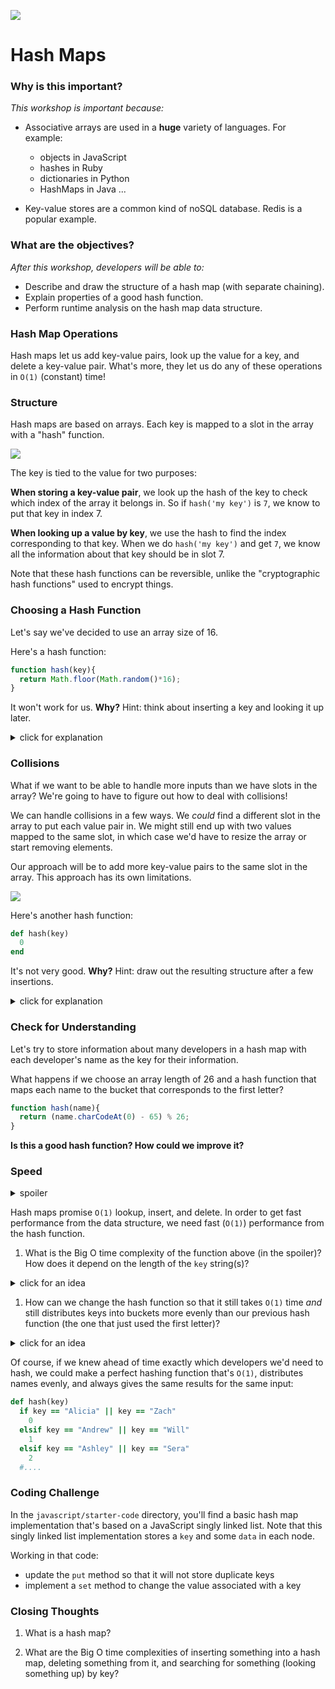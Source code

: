 <!--
Creator: WDI Team
Last edited by: Brianna
Location: SF
-->

![](https://ga-dash.s3.amazonaws.com/production/assets/logo-9f88ae6c9c3871690e33280fcf557f33.png)

# Hash Maps

### Why is this important?
<!-- framing the "why" in big-picture/real world examples -->
*This workshop is important because:*

- Associative arrays are used in a **huge** variety of languages. For example:  
   - objects in JavaScript  
   - hashes in Ruby  
   - dictionaries in Python  
   - HashMaps in Java ...

- Key-value stores are a common kind of noSQL database. Redis is a popular example.


### What are the objectives?
<!-- specific/measurable goal for students to achieve -->
*After this workshop, developers will be able to:*

- Describe and draw the structure of a hash map (with separate chaining).
- Explain properties of a good hash function.
- Perform runtime analysis on the hash map data structure.


### Hash Map Operations

Hash maps let us add key-value pairs, look up the value for a key, and delete a key-value pair.  What's more, they let us do any of these operations in `O(1)` (constant) time!


### Structure

Hash maps are based on arrays. Each key is mapped to a slot in the array with a "hash" function.

![](https://upload.wikimedia.org/wikipedia/commons/7/7d/Hash_table_3_1_1_0_1_0_0_SP.svg)


The key is tied to the value for two purposes:

**When storing a key-value pair**, we look up the hash of the key to check which index of the array it belongs in.  So if `hash('my key')` is `7`, we know to put that key in index 7.  

**When looking up a value by key**, we use the hash to find the index corresponding to that key.   When we do `hash('my key')` and get `7`, we know all the information about that key should be in slot 7.

Note that these hash functions can be reversible, unlike the "cryptographic hash functions" used to encrypt things.


### Choosing a Hash Function

Let's say we've decided to use an array size of 16.


Here's a hash function:

```js
function hash(key){
  return Math.floor(Math.random()*16);
}
```

It won't work for us.  **Why?**  Hint: think about inserting a key and looking it up later.

<details>
  <summary>click for explanation</summary>
  We need to be able to look up values by their keys, so the function has to send us to the same bucket every time we give it a particular key.
</details>


### Collisions


What if we want to be able to handle more inputs than we have slots in the array?  We're going to have to figure out how to deal with collisions!

We can handle collisions in a few ways.  We _could_ find a different slot in the array to put each value pair in. We might still end up with two values mapped to the same slot, in which case we'd have to resize the array or start removing elements.  

Our approach will be to add more key-value pairs to the same slot in the array.  This approach has its own limitations.

![](https://upload.wikimedia.org/wikipedia/commons/d/d0/Hash_table_5_0_1_1_1_1_1_LL.svg)



Here's another hash function:

```ruby
def hash(key)
  0
end
```

It's not very good.  **Why?** Hint: draw out the resulting structure after a few insertions. 

<details>
  <summary>click for explanation</summary>
  This hash function sends all keys to the first bucket. We basically end up with a linked list!
</details>


### Check for Understanding

Let's try to store information about many developers in a hash map with each  developer's name as the key for their information.

What happens if we choose an array length of 26 and a hash function that maps each name to the bucket that corresponds to the first letter?

```js
function hash(name){
  return (name.charCodeAt(0) - 65) % 26;
}
```

**Is this a good hash function?  How could we improve it?**


### Speed

<details><summary>spoiler</summary>
You might think of improving this hash function by using more than the first letter of the string so that we have fewer collisions.

```js
function hash(key, arrayLength) {
  arrayLength = arrayLength || 13;
  return key
    .split('').map(function (letter){
      return letter.charCodeAt();
    })
    .reduce(function(prev, curr) {
      return prev + curr;
    }) % arrayLength;
};
```
</details>

Hash maps promise `O(1)` lookup, insert, and delete.  In order to get fast performance from the data structure, we need fast (`O(1)`) performance from the hash function.

1. What is the Big O time complexity of the function above (in the spoiler)? How does it depend on the length of the `key` string(s)?

<details><summary>click for an idea</summary>
The `split`, `map`, and `reduce` functions are taking an action on each letter of the key.  If we say `n` is the length of the longest key string, then that means this hash function is at least `O(n)`.  That's not compatible with the `O(1)` insertion, lookup, and delete that a hash map promises. 
</details>

1. How can we change the hash function so that it still takes `O(1)` time *and* still distributes keys into buckets more evenly than our previous hash function (the one that just used the first letter)?

<details><summary>click for an idea</summary>
Looking at some [data](http://home.uchicago.edu/~jsfalk/misc/baby_names/), we can see there are pretty skewed percentages for just the first or last letter of a name, so using multiple letters seems like a decent idea. But using a variable number of letters based on the length of the string takes our time above `O(1)`.  A potential middle ground is choosing to use the first 2 or 3 letters.  

On the other hand, we could just say that all our keys will be below a certain number of characters - maybe 32 character is a reasonable limit for a first name. Then our `O(n)` from above is actually capped at `O(32)`, which is the same as `O(1)`. Setting a limit on the variable length turns it into a constant for this big O analysis. 

Because of how computers store data in binary format, we can also reduce the time it takes to run `%` by choosing an array length that's a power of 2. This doesn't affect the big O analysis, and in fact its practical effect is quite small. 
</details>

Of course, if we knew ahead of time exactly which developers we'd need to hash, we could make a perfect hashing function that's `O(1)`, distributes names evenly, and always gives the same results for the same input:

```rb
def hash(key)
  if key == "Alicia" || key == "Zach"
    0
  elsif key == "Andrew" || key == "Will"
    1
  elsif key == "Ashley" || key == "Sera"
    2
  #....
```


### Coding Challenge


In the `javascript/starter-code` directory, you'll find a basic hash map implementation that's based on a JavaScript singly linked list.  Note that this singly linked list implementation stores a `key` and some  `data` in each node.

Working in that code:

- update the `put` method so that it will not store duplicate keys
- implement a `set` method to change the value associated with a key

### Closing Thoughts

1. What is a hash map?

1. What are the Big O time complexities of inserting something into a hash map, deleting something from it, and searching for something (looking something up) by key?
